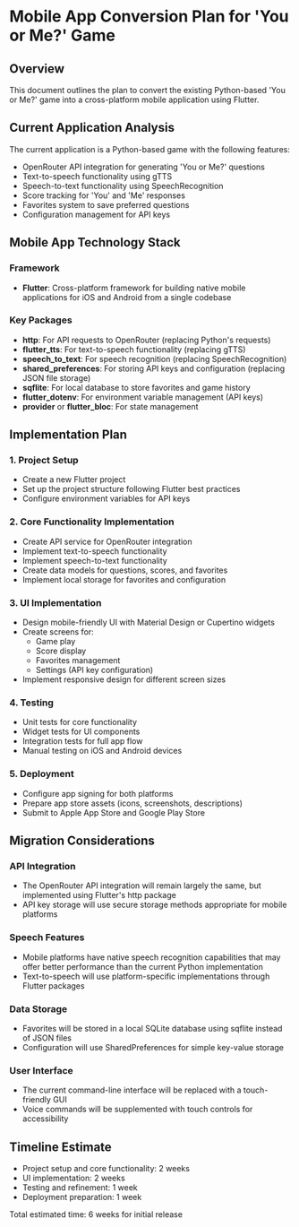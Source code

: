 # Mobile App Conversion Plan for 'You or Me?' Game

## Overview
This document outlines the plan to convert the existing Python-based 'You or Me?' game into a cross-platform mobile application using Flutter.

## Current Application Analysis

The current application is a Python-based game with the following features:
- OpenRouter API integration for generating 'You or Me?' questions
- Text-to-speech functionality using gTTS
- Speech-to-text functionality using SpeechRecognition
- Score tracking for 'You' and 'Me' responses
- Favorites system to save preferred questions
- Configuration management for API keys

## Mobile App Technology Stack

### Framework
- **Flutter**: Cross-platform framework for building native mobile applications for iOS and Android from a single codebase

### Key Packages
- **http**: For API requests to OpenRouter (replacing Python's requests)
- **flutter_tts**: For text-to-speech functionality (replacing gTTS)
- **speech_to_text**: For speech recognition (replacing SpeechRecognition)
- **shared_preferences**: For storing API keys and configuration (replacing JSON file storage)
- **sqflite**: For local database to store favorites and game history
- **flutter_dotenv**: For environment variable management (API keys)
- **provider** or **flutter_bloc**: For state management

## Implementation Plan

### 1. Project Setup
- Create a new Flutter project
- Set up the project structure following Flutter best practices
- Configure environment variables for API keys

### 2. Core Functionality Implementation
- Create API service for OpenRouter integration
- Implement text-to-speech functionality
- Implement speech-to-text functionality
- Create data models for questions, scores, and favorites
- Implement local storage for favorites and configuration

### 3. UI Implementation
- Design mobile-friendly UI with Material Design or Cupertino widgets
- Create screens for:
  - Game play
  - Score display
  - Favorites management
  - Settings (API key configuration)
- Implement responsive design for different screen sizes

### 4. Testing
- Unit tests for core functionality
- Widget tests for UI components
- Integration tests for full app flow
- Manual testing on iOS and Android devices

### 5. Deployment
- Configure app signing for both platforms
- Prepare app store assets (icons, screenshots, descriptions)
- Submit to Apple App Store and Google Play Store

## Migration Considerations

### API Integration
- The OpenRouter API integration will remain largely the same, but implemented using Flutter's http package
- API key storage will use secure storage methods appropriate for mobile platforms

### Speech Features
- Mobile platforms have native speech recognition capabilities that may offer better performance than the current Python implementation
- Text-to-speech will use platform-specific implementations through Flutter packages

### Data Storage
- Favorites will be stored in a local SQLite database using sqflite instead of JSON files
- Configuration will use SharedPreferences for simple key-value storage

### User Interface
- The current command-line interface will be replaced with a touch-friendly GUI
- Voice commands will be supplemented with touch controls for accessibility

## Timeline Estimate
- Project setup and core functionality: 2 weeks
- UI implementation: 2 weeks
- Testing and refinement: 1 week
- Deployment preparation: 1 week

Total estimated time: 6 weeks for initial release